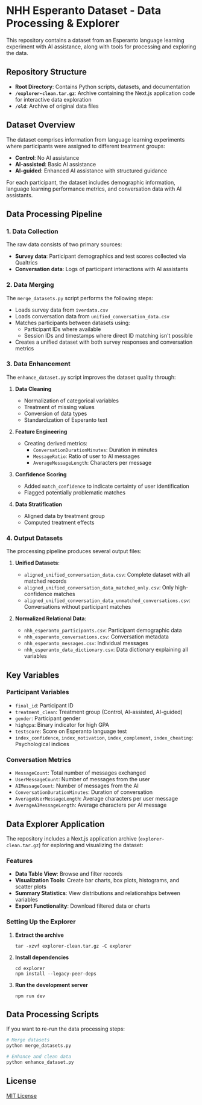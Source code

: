 # NHH Esperanto Dataset - Data Processing & Explorer

This repository contains a dataset from an Esperanto language learning experiment with AI assistance, along with tools for processing and exploring the data.

## Repository Structure

- **Root Directory**: Contains Python scripts, datasets, and documentation
- **`/explorer-clean.tar.gz`**: Archive containing the Next.js application code for interactive data exploration
- **`/old`**: Archive of original data files

## Dataset Overview

The dataset comprises information from language learning experiments where participants were assigned to different treatment groups:

- **Control**: No AI assistance
- **AI-assisted**: Basic AI assistance 
- **AI-guided**: Enhanced AI assistance with structured guidance

For each participant, the dataset includes demographic information, language learning performance metrics, and conversation data with AI assistants.

## Data Processing Pipeline

### 1. Data Collection

The raw data consists of two primary sources:
- **Survey data**: Participant demographics and test scores collected via Qualtrics
- **Conversation data**: Logs of participant interactions with AI assistants

### 2. Data Merging

The `merge_datasets.py` script performs the following steps:
- Loads survey data from `iverdata.csv`
- Loads conversation data from `unified_conversation_data.csv`
- Matches participants between datasets using:
  - Participant IDs where available
  - Session IDs and timestamps where direct ID matching isn't possible
- Creates a unified dataset with both survey responses and conversation metrics

### 3. Data Enhancement

The `enhance_dataset.py` script improves the dataset quality through:
1. **Data Cleaning**
   - Normalization of categorical variables
   - Treatment of missing values
   - Conversion of data types
   - Standardization of Esperanto text

2. **Feature Engineering**
   - Creating derived metrics:
     - `ConversationDurationMinutes`: Duration in minutes
     - `MessageRatio`: Ratio of user to AI messages
     - `AverageMessageLength`: Characters per message

3. **Confidence Scoring**
   - Added `match_confidence` to indicate certainty of user identification
   - Flagged potentially problematic matches

4. **Data Stratification**
   - Aligned data by treatment group
   - Computed treatment effects

### 4. Output Datasets

The processing pipeline produces several output files:

1. **Unified Datasets**:
   - `aligned_unified_conversation_data.csv`: Complete dataset with all matched records
   - `aligned_unified_conversation_data_matched_only.csv`: Only high-confidence matches
   - `aligned_unified_conversation_data_unmatched_conversations.csv`: Conversations without participant matches

2. **Normalized Relational Data**:
   - `nhh_esperanto_participants.csv`: Participant demographic data
   - `nhh_esperanto_conversations.csv`: Conversation metadata
   - `nhh_esperanto_messages.csv`: Individual messages
   - `nhh_esperanto_data_dictionary.csv`: Data dictionary explaining all variables

## Key Variables

### Participant Variables
- `final_id`: Participant ID
- `treatment_clean`: Treatment group (Control, AI-assisted, AI-guided)
- `gender`: Participant gender
- `highgpa`: Binary indicator for high GPA
- `testscore`: Score on Esperanto language test
- `index_confidence`, `index_motivation`, `index_complement`, `index_cheating`: Psychological indices

### Conversation Metrics
- `MessageCount`: Total number of messages exchanged
- `UserMessageCount`: Number of messages from the user
- `AIMessageCount`: Number of messages from the AI
- `ConversationDurationMinutes`: Duration of conversation
- `AverageUserMessageLength`: Average characters per user message
- `AverageAIMessageLength`: Average characters per AI message

## Data Explorer Application

The repository includes a Next.js application archive (`explorer-clean.tar.gz`) for exploring and visualizing the dataset:

### Features
- **Data Table View**: Browse and filter records
- **Visualization Tools**: Create bar charts, box plots, histograms, and scatter plots
- **Summary Statistics**: View distributions and relationships between variables
- **Export Functionality**: Download filtered data or charts

### Setting Up the Explorer

1. **Extract the archive**
   ```
   tar -xzvf explorer-clean.tar.gz -C explorer
   ```

2. **Install dependencies**
   ```
   cd explorer
   npm install --legacy-peer-deps
   ```

3. **Run the development server**
   ```
   npm run dev
   ```

## Data Processing Scripts

If you want to re-run the data processing steps:

```python
# Merge datasets
python merge_datasets.py

# Enhance and clean data
python enhance_dataset.py
```

## License

[MIT License](LICENSE)